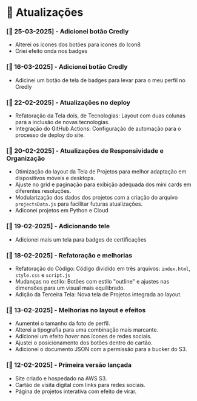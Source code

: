 # 🚀 Atualizações

### [📅 25-03-2025] - Adicionei botão Credly

- Alterei os icones dos botões para icones do Icon8
- Criei efeito onda nos badges

### [📅 16-03-2025] - Adicionei botão Credly

- Adicinei um botão de tela de badges para levar para o meu perfil no Credly


### [📅 22-02-2025] - Atualizações no deploy

- Refatoração da Tela dois, de Tecnologias: Layout com duas colunas para a inclusão de novas tecnologias.
- Integração do GitHub Actions: Configuração de automação para o processo de deploy do site.


### [📅 20-02-2025] - Atualizações de Responsividade e Organização

- Otimização do layout da Tela de Projetos para melhor adaptação em dispositivos móveis e desktops.
- Ajuste no grid e paginação para exibição adequada dos mini cards em diferentes resoluções.
- Modularização dos dados dos projetos com a criação do arquivo `projectsData.js` para facilitar futuras atualizações.
- Adiconei projetos em Python e Cloud

### [📅 19-02-2025] - Adicionando tele
- Adicionei mais um tela para badges de certificações 

### [📅 18-02-2025] - Refatoração e melhorias

- Refatoração do Código: Código dividido em três arquivos: `index.html`, `style.css` e `script.js`
- Mudanças no estilo: Botões com estilo "outline" e ajustes nas dimensões para um visual mais equilibrado.
- Adição da Terceira Tela: Nova tela de Projetos integrada ao layout.


### [📅 13-02-2025] - Melhorias no layout e efeitos
- Aumentei o tamanho da foto de perfil.
- Alterei a tipografia para uma combinação mais marcante.
- Adicionei um efeito *hover* nos ícones de redes sociais.
- Ajustei o posicionamento dos botões dentro do cartão.
- Adicionei o documento JSON com a permissão para a bucker do S3.

### [📅 12-02-2025] - Primeira versão lançada
- Site criado e hospedado na AWS S3.
- Cartão de visita digital com links para redes sociais.
- Página de projetos interativa com efeito de virar.